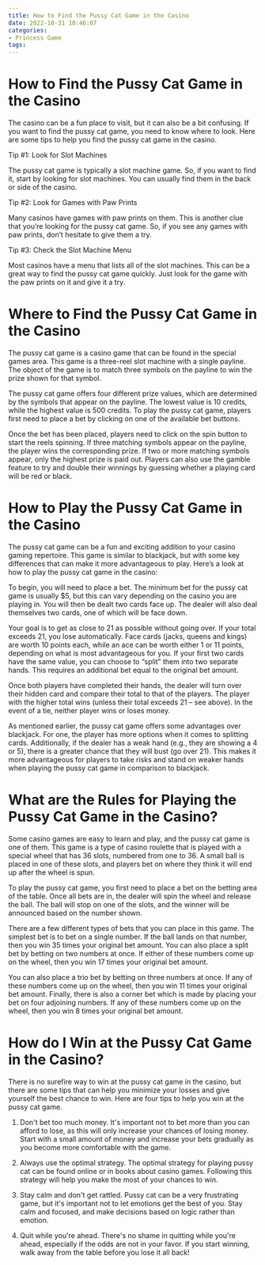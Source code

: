 ```yaml
---
title: How to Find the Pussy Cat Game in the Casino
date: 2022-10-31 10:46:07
categories:
- Princess Game
tags:
---
```



#  How to Find the Pussy Cat Game in the Casino

The casino can be a fun place to visit, but it can also be a bit confusing. If you want to find the pussy cat game, you need to know where to look. Here are some tips to help you find the pussy cat game in the casino.

Tip #1: Look for Slot Machines

The pussy cat game is typically a slot machine game. So, if you want to find it, start by looking for slot machines. You can usually find them in the back or side of the casino.

Tip #2: Look for Games with Paw Prints

Many casinos have games with paw prints on them. This is another clue that you’re looking for the pussy cat game. So, if you see any games with paw prints, don’t hesitate to give them a try.

Tip #3: Check the Slot Machine Menu

Most casinos have a menu that lists all of the slot machines. This can be a great way to find the pussy cat game quickly. Just look for the game with the paw prints on it and give it a try.

#  Where to Find the Pussy Cat Game in the Casino

The pussy cat game is a casino game that can be found in the special games area. This game is a three-reel slot machine with a single payline. The object of the game is to match three symbols on the payline to win the prize shown for that symbol.

The pussy cat game offers four different prize values, which are determined by the symbols that appear on the payline. The lowest value is 10 credits, while the highest value is 500 credits. To play the pussy cat game, players first need to place a bet by clicking on one of the available bet buttons.

Once the bet has been placed, players need to click on the spin button to start the reels spinning. If three matching symbols appear on the payline, the player wins the corresponding prize. If two or more matching symbols appear, only the highest prize is paid out. Players can also use the gamble feature to try and double their winnings by guessing whether a playing card will be red or black.

#  How to Play the Pussy Cat Game in the Casino

The pussy cat game can be a fun and exciting addition to your casino gaming repertoire. This game is similar to blackjack, but with some key differences that can make it more advantageous to play. Here’s a look at how to play the pussy cat game in the casino:

To begin, you will need to place a bet. The minimum bet for the pussy cat game is usually $5, but this can vary depending on the casino you are playing in. You will then be dealt two cards face up. The dealer will also deal themselves two cards, one of which will be face down.

Your goal is to get as close to 21 as possible without going over. If your total exceeds 21, you lose automatically. Face cards (jacks, queens and kings) are worth 10 points each, while an ace can be worth either 1 or 11 points, depending on what is most advantageous for you. If your first two cards have the same value, you can choose to “split” them into two separate hands. This requires an additional bet equal to the original bet amount.

Once both players have completed their hands, the dealer will turn over their hidden card and compare their total to that of the players. The player with the higher total wins (unless their total exceeds 21 – see above). In the event of a tie, neither player wins or loses money.

As mentioned earlier, the pussy cat game offers some advantages over blackjack. For one, the player has more options when it comes to splitting cards. Additionally, if the dealer has a weak hand (e.g., they are showing a 4 or 5), there is a greater chance that they will bust (go over 21). This makes it more advantageous for players to take risks and stand on weaker hands when playing the pussy cat game in comparison to blackjack.

#  What are the Rules for Playing the Pussy Cat Game in the Casino?

Some casino games are easy to learn and play, and the pussy cat game is one of them. This game is a type of casino roulette that is played with a special wheel that has 36 slots, numbered from one to 36. A small ball is placed in one of these slots, and players bet on where they think it will end up after the wheel is spun.

To play the pussy cat game, you first need to place a bet on the betting area of the table. Once all bets are in, the dealer will spin the wheel and release the ball. The ball will stop on one of the slots, and the winner will be announced based on the number shown.

There are a few different types of bets that you can place in this game. The simplest bet is to bet on a single number. If the ball lands on that number, then you win 35 times your original bet amount. You can also place a split bet by betting on two numbers at once. If either of these numbers come up on the wheel, then you win 17 times your original bet amount.

You can also place a trio bet by betting on three numbers at once. If any of these numbers come up on the wheel, then you win 11 times your original bet amount. Finally, there is also a corner bet which is made by placing your bet on four adjoining numbers. If any of these numbers come up on the wheel, then you win 8 times your original bet amount.

#  How do I Win at the Pussy Cat Game in the Casino?

There is no surefire way to win at the pussy cat game in the casino, but there are some tips that can help you minimize your losses and give yourself the best chance to win. Here are four tips to help you win at the pussy cat game.

1. Don't bet too much money. It's important not to bet more than you can afford to lose, as this will only increase your chances of losing money. Start with a small amount of money and increase your bets gradually as you become more comfortable with the game.

2. Always use the optimal strategy. The optimal strategy for playing pussy cat can be found online or in books about casino games. Following this strategy will help you make the most of your chances to win.

3. Stay calm and don't get rattled. Pussy cat can be a very frustrating game, but it's important not to let emotions get the best of you. Stay calm and focused, and make decisions based on logic rather than emotion.

4. Quit while you're ahead. There's no shame in quitting while you're ahead, especially if the odds are not in your favor. If you start winning, walk away from the table before you lose it all back!